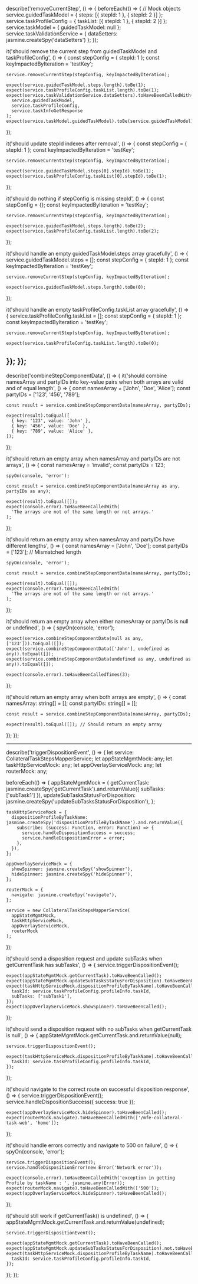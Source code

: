 describe('removeCurrentStep', () => {
  beforeEach(() => {
    // Mock objects
    service.guidedTaskModel = { steps: [{ stepId: 1 }, { stepId: 2 }] };
    service.taskProfileConfig = { taskList: [{ stepId: 1 }, { stepId: 2 }] };
    service.taskModel = { guidedTaskModel: null };
    service.taskValidationService = { dataSetters: jasmine.createSpy('dataSetters') };
  });

  it('should remove the current step from guidedTaskModel and taskProfileConfig', () => {
    const stepConfig = { stepId: 1 };
    const keyImpactedByIteration = 'testKey';

    service.removeCurrentStep(stepConfig, keyImpactedByIteration);

    expect(service.guidedTaskModel.steps.length).toBe(1);
    expect(service.taskProfileConfig.taskList.length).toBe(1);
    expect(service.taskValidationService.dataSetters).toHaveBeenCalledWith(
      service.guidedTaskModel,
      service.taskProfileConfig,
      service.taskInfoGetResponse
    );
    expect(service.taskModel.guidedTaskModel).toBe(service.guidedTaskModel);
  });

  it('should update stepId indexes after removal', () => {
    const stepConfig = { stepId: 1 };
    const keyImpactedByIteration = 'testKey';

    service.removeCurrentStep(stepConfig, keyImpactedByIteration);

    expect(service.guidedTaskModel.steps[0].stepId).toBe(1);
    expect(service.taskProfileConfig.taskList[0].stepId).toBe(1);
  });

  it('should do nothing if stepConfig is missing stepId', () => {
    const stepConfig = {};
    const keyImpactedByIteration = 'testKey';

    service.removeCurrentStep(stepConfig, keyImpactedByIteration);

    expect(service.guidedTaskModel.steps.length).toBe(2);
    expect(service.taskProfileConfig.taskList.length).toBe(2);
  });

  it('should handle an empty guidedTaskModel.steps array gracefully', () => {
    service.guidedTaskModel.steps = [];
    const stepConfig = { stepId: 1 };
    const keyImpactedByIteration = 'testKey';

    service.removeCurrentStep(stepConfig, keyImpactedByIteration);

    expect(service.guidedTaskModel.steps.length).toBe(0);
  });

  it('should handle an empty taskProfileConfig.taskList array gracefully', () => {
    service.taskProfileConfig.taskList = [];
    const stepConfig = { stepId: 1 };
    const keyImpactedByIteration = 'testKey';

    service.removeCurrentStep(stepConfig, keyImpactedByIteration);

    expect(service.taskProfileConfig.taskList.length).toBe(0);
  });
});
---------------------------------------------------------------------------------------
describe('combineStepComponentData', () => {
  it('should combine namesArray and partyIDs into key-value pairs when both arrays are valid and of equal length', () => {
    const namesArray = ['John', 'Doe', 'Alice'];
    const partyIDs = ['123', '456', '789'];

    const result = service.combineStepComponentData(namesArray, partyIDs);

    expect(result).toEqual([
      { key: '123', value: 'John' },
      { key: '456', value: 'Doe' },
      { key: '789', value: 'Alice' },
    ]);
  });

  it('should return an empty array when namesArray and partyIDs are not arrays', () => {
    const namesArray = 'invalid';
    const partyIDs = 123;

    spyOn(console, 'error');

    const result = service.combineStepComponentData(namesArray as any, partyIDs as any);

    expect(result).toEqual([]);
    expect(console.error).toHaveBeenCalledWith(
      'The arrays are not of the same length or not arrays.'
    );
  });

  it('should return an empty array when namesArray and partyIDs have different lengths', () => {
    const namesArray = ['John', 'Doe'];
    const partyIDs = ['123']; // Mismatched length

    spyOn(console, 'error');

    const result = service.combineStepComponentData(namesArray, partyIDs);

    expect(result).toEqual([]);
    expect(console.error).toHaveBeenCalledWith(
      'The arrays are not of the same length or not arrays.'
    );
  });

  it('should return an empty array when either namesArray or partyIDs is null or undefined', () => {
    spyOn(console, 'error');

    expect(service.combineStepComponentData(null as any, ['123'])).toEqual([]);
    expect(service.combineStepComponentData(['John'], undefined as any)).toEqual([]);
    expect(service.combineStepComponentData(undefined as any, undefined as any)).toEqual([]);

    expect(console.error).toHaveBeenCalledTimes(3);
  });

  it('should return an empty array when both arrays are empty', () => {
    const namesArray: string[] = [];
    const partyIDs: string[] = [];

    const result = service.combineStepComponentData(namesArray, partyIDs);

    expect(result).toEqual([]); // Should return an empty array
  });
});

---------------------------------------------------------------------------------------
describe('triggerDispositionEvent', () => {
  let service: CollateralTaskStepsMapperService;
  let appStateMgmtMock: any;
  let taskHttpServiceMock: any;
  let appOverlayServiceMock: any;
  let routerMock: any;

  beforeEach(() => {
    appStateMgmtMock = {
      getCurrentTask: jasmine.createSpy('getCurrentTask').and.returnValue({ subTasks: ['subTask1'] }),
      updateSubTasksStatusForDisposition: jasmine.createSpy('updateSubTasksStatusForDisposition'),
    };

    taskHttpServiceMock = {
      dispositionProfileByTaskName: jasmine.createSpy('dispositionProfileByTaskName').and.returnValue({
        subscribe: (success: Function, error: Function) => {
          service.handleDispositionSuccess = success;
          service.handleDispositionError = error;
        },
      }),
    };

    appOverlayServiceMock = {
      showSpinner: jasmine.createSpy('showSpinner'),
      hideSpinner: jasmine.createSpy('hideSpinner'),
    };

    routerMock = {
      navigate: jasmine.createSpy('navigate'),
    };

    service = new CollateralTaskStepsMapperService(
      appStateMgmtMock,
      taskHttpServiceMock,
      appOverlayServiceMock,
      routerMock
    );
  });

  it('should send a disposition request and update subTasks when getCurrentTask has subTasks', () => {
    service.triggerDispositionEvent();

    expect(appStateMgmtMock.getCurrentTask).toHaveBeenCalled();
    expect(appStateMgmtMock.updateSubTasksStatusForDisposition).toHaveBeenCalled();
    expect(taskHttpServiceMock.dispositionProfileByTaskName).toHaveBeenCalledWith({
      taskId: service.taskProfileConfig.profileInfo.taskId,
      subTasks: ['subTask1'],
    });
    expect(appOverlayServiceMock.showSpinner).toHaveBeenCalled();
  });

  it('should send a disposition request with no subTasks when getCurrentTask is null', () => {
    appStateMgmtMock.getCurrentTask.and.returnValue(null);

    service.triggerDispositionEvent();

    expect(taskHttpServiceMock.dispositionProfileByTaskName).toHaveBeenCalledWith({
      taskId: service.taskProfileConfig.profileInfo.taskId,
    });
  });

  it('should navigate to the correct route on successful disposition response', () => {
    service.triggerDispositionEvent();
    service.handleDispositionSuccess({ success: true });

    expect(appOverlayServiceMock.hideSpinner).toHaveBeenCalled();
    expect(routerMock.navigate).toHaveBeenCalledWith(['/mfe-collateral-task-web', 'home']);
  });

  it('should handle errors correctly and navigate to 500 on failure', () => {
    spyOn(console, 'error');

    service.triggerDispositionEvent();
    service.handleDispositionError(new Error('Network error'));

    expect(console.error).toHaveBeenCalledWith('exception in getting Profile by taskName : ', jasmine.any(Error));
    expect(routerMock.navigate).toHaveBeenCalledWith(['500']);
    expect(appOverlayServiceMock.hideSpinner).toHaveBeenCalled();
  });

  it('should still work if getCurrentTask() is undefined', () => {
    appStateMgmtMock.getCurrentTask.and.returnValue(undefined);

    service.triggerDispositionEvent();

    expect(appStateMgmtMock.getCurrentTask).toHaveBeenCalled();
    expect(appStateMgmtMock.updateSubTasksStatusForDisposition).not.toHaveBeenCalled();
    expect(taskHttpServiceMock.dispositionProfileByTaskName).toHaveBeenCalledWith({
      taskId: service.taskProfileConfig.profileInfo.taskId,
    });
  });
});

